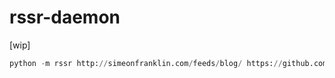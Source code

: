 # rssr-daemon

[wip]


```python
python -m rssr http://simeonfranklin.com/feeds/blog/ https://github.com/fredrikstolpe/RenoiseGuru/commits/master.atom
```
